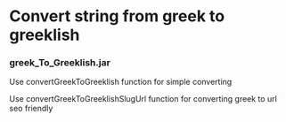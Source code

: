 # Convert string from greek to greeklish

### greek_To_Greeklish.jar

Use convertGreekToGreeklish function for simple converting

Use convertGreekToGreeklishSlugUrl function for converting greek to url seo friendly